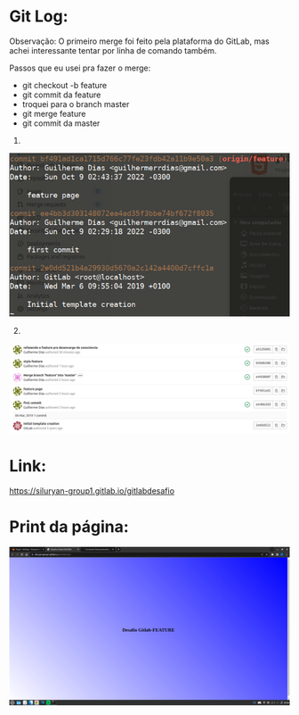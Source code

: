 # Git Log:
Observação: O primeiro merge foi feito pela plataforma do GitLab, mas achei interessante tentar por linha de comando também.

Passos que eu usei pra fazer o merge:
- git checkout -b feature
- git commit da feature
- troquei para o branch master
- git merge feature
- git commit da master
  
1.
![img](https://github.com/Siluryan/Formando-Devops/blob/main/desafio-gitlab/imagens/gitlog.png)

2.
![img](https://github.com/Siluryan/Formando-Devops/blob/main/desafio-gitlab/imagens/gitlabcommit.png)

# Link:

https://siluryan-group1.gitlab.io/gitlabdesafio

# Print da página:

![img](https://github.com/Siluryan/Formando-Devops/blob/main/desafio-gitlab/imagens/printfeature.png)
